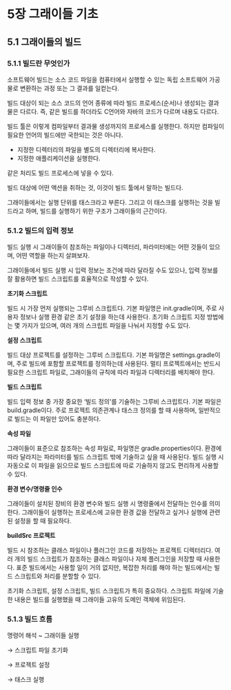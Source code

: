 # 5장 그래이들 기초

## 5.1 그래이들의 빌드

### 5.1.1 빌드란 무엇인가

소프트웨어 빌드는 소스 코드 파일을 컴퓨터에서 실행할 수 있는 독립 소프트웨어 가공물로 변환하는 과정 또는 그 결과를 일컫는다. 

빌드 대상이 되는 소스 코드의 언어 종류에 따라 빌드 프로세스(순서)나 생성되는 결과물은 다르다. 즉, 같은 빌드를 하더라도 C언어와 자바의 코드가 다르며 내용도 다르다. 

빌드 툴은 이렇게 컴파일부터 결과물 생성까지의 프로세스를 실행한다. 하지만 컴파일이 필요한 언어의 빌드에만 국한되는 것은 아니다. 

- 지정한 디렉터리의 파일을 별도의 디렉터리에 복사한다.
- 지정한 애플리케이션을 실행한다.

같은 처리도 빌드 프로세스에 넣을 수 있다.

빌드 대상에 어떤 액션을 취하는 것, 이것이 빌드 툴에서 말하는 빌드다.

그래이들에서는 실행 단위를 태스크라고 부른다. 그리고 이 태스크를 실행하는 것을 빌드라고 하며, 빌드를 실행하기 위한 구조가 그래이들의 근간이다.

### 5.1.2 빌드의 입력 정보

빌드 실행 시 그래이들이 참조하는 파일이나 디렉터리, 파라미터에는 어떤 것들이 있으며, 어떤 역할을 하는지 살펴보자. 

그래이들에서 빌드 실행 시 입력 정보는 조건에 따라 달라질 수도 있으나, 입력 정보를 잘 활용하면 빌드 스크립트를 효율적으로 작성할 수 있다.

**초기화 스크립트**

빌드 시 가장 먼저 실행되는 그루비 스크립트다. 기본 파일명은 init.gradle이며, 주로 사용자 정보나 실행 환경 같은 초기 설정을 하는데 사용한다. 초기화 스크립트 지정 방법에는 몇 가지가 있으며, 여러 개의 스크립트 파일을 나눠서 지정할 수도 있다.

**설정 스크립트**

빌드 대상 프로젝트를 설정하는 그루비 스크립트다. 기본 파일명은 settings.gradle이며, 주로 빌드에 포함할 프로젝트를 정의하는데 사용된다. 멀티 프로젝트에서는 반드시 필요한 스크립트 파일로, 그래이들의 규칙에 따라 파일과 디렉터리를 배치해야 한다.

**빌드 스크립트**

빌드 입력 정보 중 가장 중요한 ‘빌드 정의'를 기술하는 그루비 스크립트다. 기본 파일은 build.gradle이다. 주로 프로젝트 의존관계나 태스크 정의를 할 때 사용하며, 일반적으로 빌드는 이 파일만 있어도 충분하다.

**속성 파일**

그래이들이 표준으로 참조하는 속성 파일로, 파일명은 gradle.properties이다. 환경에 따라 달라지는 파라미터를 빌드 스크립트 밖에 기술하고 싶을 때 사용된다. 빌드 실행 시 자동으로 이 파일을 읽으므로 빌드 스크립트에 따로 기술하지 않고도 편리하게 사용할 수 있다.

**환경 변수/명령줄 인수**

그래이들이 설치된 장비의 환경 변수와 빌드 실행 시 명령줄에서 전달하는 인수를 의미한다. 그래이들이 실행하는 프로세스에 고유한 환경 값을 전달하고 싶거나 실행에 관련된 설정을 할 때 필요하다.

**buildSrc 프로젝트**

빌드 시 참조하는 클래스 파일이나 플러그인 코드를 저장하는 프로젝트 디렉터리다. 여러 개의 빌드 스크립트가 참조하는 클래스 파일이나 자체 플러그인을 저장할 때 사용한다. 표준 빌드에서는 사용할 일이 거의 없지만, 복잡한 처리를 해야 하는 빌드에서는 빌드 스크립트와 처리를 분할할 수 있다.

초기화 스크립트, 설정 스크립트, 빌드 스크립트가 특히 중요하다. 스크립트 파일에 기술한 내용은 빌드를 실행했을 때 그래이들 고유의 도메인 객체에 위임된다.

### 5.1.3 빌드 흐름

명령어 해석 ~ 그래이들 실행 

→ 스크립트 파일 초기화

→ 프로젝트 설정

→ 태스크 실행